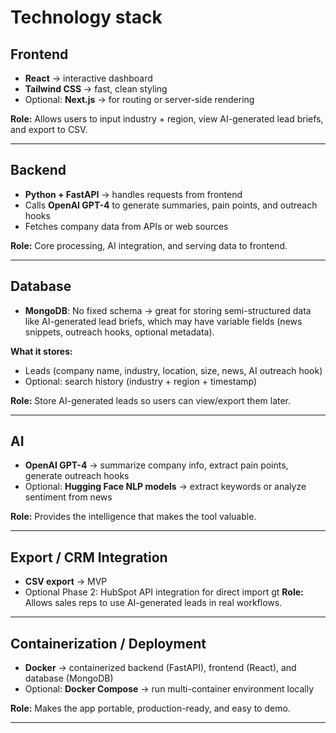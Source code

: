 # Technology stack  


## Frontend
- **React** → interactive dashboard
- **Tailwind CSS** → fast, clean styling
- Optional: **Next.js** → for routing or server-side rendering

**Role:** Allows users to input industry + region, view AI-generated lead briefs, and export to CSV.

---

## Backend
- **Python + FastAPI** → handles requests from frontend
- Calls **OpenAI GPT-4** to generate summaries, pain points, and outreach hooks
- Fetches company data from APIs or web sources

**Role:** Core processing, AI integration, and serving data to frontend.

---

## Database
- **MongoDB**: No fixed schema → great for storing semi-structured data like AI-generated lead briefs, which may have variable fields (news snippets, outreach hooks, optional metadata).


**What it stores:**  
- Leads (company name, industry, location, size, news, AI outreach hook)  
- Optional: search history (industry + region + timestamp)

**Role:** Store AI-generated leads so users can view/export them later.

---

## AI
- **OpenAI GPT-4** → summarize company info, extract pain points, generate outreach hooks
- Optional: **Hugging Face NLP models** → extract keywords or analyze sentiment from news

**Role:** Provides the intelligence that makes the tool valuable.

---

## Export / CRM Integration
- **CSV export** → MVP
- Optional Phase 2: HubSpot API integration for direct import
gt
**Role:** Allows sales reps to use AI-generated leads in real workflows.

---

## Containerization / Deployment
- **Docker** → containerized backend (FastAPI), frontend (React), and database (MongoDB)
- Optional: **Docker Compose** → run multi-container environment locally

**Role:** Makes the app portable, production-ready, and easy to demo.

---

